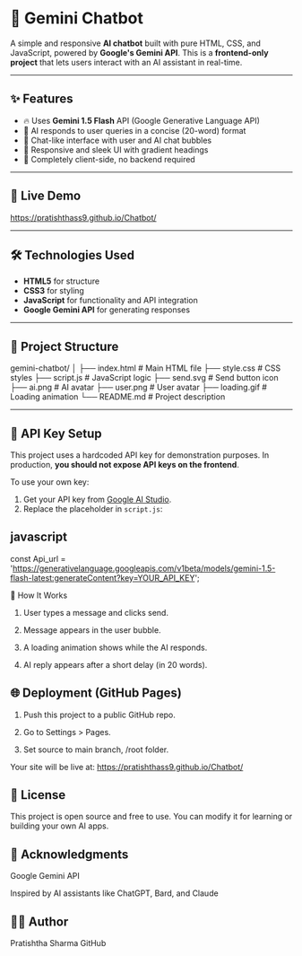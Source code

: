 # 🤖 Gemini Chatbot

A simple and responsive **AI chatbot** built with pure HTML, CSS, and JavaScript, powered by **Google's Gemini API**. This is a **frontend-only project** that lets users interact with an AI assistant in real-time.

---

## ✨ Features

- 🔥 Uses **Gemini 1.5 Flash** API (Google Generative Language API)
- 🧠 AI responds to user queries in a concise (20-word) format
- 💬 Chat-like interface with user and AI chat bubbles
- 📱 Responsive and sleek UI with gradient headings
- 📡 Completely client-side, no backend required

---

## 🚀 Live Demo

https://pratishthass9.github.io/Chatbot/

---

## 🛠️ Technologies Used

- **HTML5** for structure
- **CSS3** for styling
- **JavaScript** for functionality and API integration
- **Google Gemini API** for generating responses

---

## 📁 Project Structure

gemini-chatbot/
│
├── index.html # Main HTML file
├── style.css # CSS styles
├── script.js # JavaScript logic
├── send.svg # Send button icon
├── ai.png # AI avatar
├── user.png # User avatar
├── loading.gif # Loading animation
└── README.md # Project description


---

## 🔑 API Key Setup

This project uses a hardcoded API key for demonstration purposes. In production, **you should not expose API keys on the frontend**.

To use your own key:
1. Get your API key from [Google AI Studio](https://makersuite.google.com/app/apikey).
2. Replace the placeholder in `script.js`:

## javascript
const Api_url = 'https://generativelanguage.googleapis.com/v1beta/models/gemini-1.5-flash-latest:generateContent?key=YOUR_API_KEY';

🧪 How It Works
1. User types a message and clicks send.

2. Message appears in the user bubble.

3. A loading animation shows while the AI responds.

4. AI reply appears after a short delay (in 20 words).

## 🌐 Deployment (GitHub Pages)
1. Push this project to a public GitHub repo.

2. Go to Settings > Pages.

3. Set source to main branch, /root folder.

Your site will be live at:
https://pratishthass9.github.io/Chatbot/

## 📜 License
This project is open source and free to use. You can modify it for learning or building your own AI apps.

## 🤝 Acknowledgments
Google Gemini API

Inspired by AI assistants like ChatGPT, Bard, and Claude

## 👨‍💻 Author
Pratishtha Sharma
GitHub

